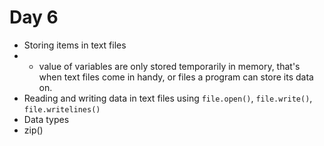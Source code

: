 # Day 6

- Storing items in text files
- - value of variables are only stored temporarily in memory, that's when text files come in handy, or files a program can store its data on.
- Reading and writing data in text files using `file.open()`, `file.write()`, `file.writelines()`
- Data types
- zip()
